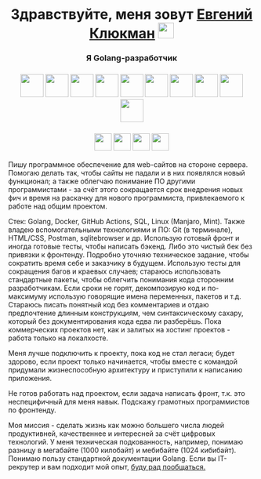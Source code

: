<h1 align="center">Здравствуйте, меня зовут <a href="https://vk.com/e.klyukman" target="_blank">Евгений Клюкман</a> 
<img src="https://github.com/blackcater/blackcater/raw/main/images/Hi.gif" height="32"/></h1>
<h3 align="center">Я Golang-разработчик</h3>
<!-- Первая строка иллюстраций технологий -->
<h3 align="center"><img src="https://user-images.githubusercontent.com/25181517/192149581-88194d20-1a37-4be8-8801-5dc0017ffbbe.png" height="47"/><!--Голанг-->
<img src="https://cdn.iconscout.com/icon/free/png-512/free-linux-21-1174928.png" height="47"/><!-- Линукс -->
<img src="https://cdn.iconscout.com/icon/free/png-512/free-windows-19-190819.png" height="47"/><!-- Винда -->
<img src="https://user-images.githubusercontent.com/25181517/192108372-f71d70ac-7ae6-4c0d-8395-51d8870c2ef0.png" height="47"/><!-- Гит -->
<img src="https://user-images.githubusercontent.com/25181517/192107858-fe19f043-c502-4009-8c47-476fc89718ad.png" height="47"/><!-- RestAPI -->
<img src="https://user-images.githubusercontent.com/25181517/192107854-765620d7-f909-4953-a6da-36e1ef69eea6.png" height="47"/><!-- HTTP -->
<img src="https://user-images.githubusercontent.com/25181517/117207330-263ba280-adf4-11eb-9b97-0ac5b40bc3be.png" height="47"/><!-- Докер -->
<img src="https://user-images.githubusercontent.com/25181517/183868728-b2e11072-00a5-47e2-8a4e-4ebbb2b8c554.png" height="47"/><!-- CI/CD -->
<img src="https://user-images.githubusercontent.com/25181517/192158606-7c2ef6bd-6e04-47cf-b5bc-da2797cb5bda.png" height="47"/><!-- Баш -->
<img src="https://github.com/marwin1991/profile-technology-icons/assets/136815194/82df4543-236b-4e45-9604-5434e3faab17" height="47"/></h3> <!-- SQLite -->
<!-- Вторая строка иллюстраций технологий -->
<h3 align="center"><img src="https://user-images.githubusercontent.com/25181517/192108891-d86b6220-e232-423a-bf5f-90903e6887c3.png" height="35"/><!-- VSC -->
<img src="https://user-images.githubusercontent.com/25181517/192158954-f88b5814-d510-4564-b285-dff7d6400dad.png" height="35"/><!-- HTML -->
<img src="https://user-images.githubusercontent.com/25181517/183898674-75a4a1b1-f960-4ea9-abcb-637170a00a75.png" height="35"/><!-- HTML -->
<img src="https://cdn.iconscout.com/icon/free/png-512/free-postman-3521648-2945092.png?f=webp&w=256" height="35"/></h3><!-- Postman -->

Пишу программное обеспечение для web-сайтов на стороне сервера. Помогаю делать так, чтобы сайты не падали и в них появлялся новый функционал; а также облегчаю понимание ПО другими программистами - за счёт этого сокращается срок внедрения новых фич и время на раскачку для нового программиста, привлекаемого к работе над общим проектом.

Стек: Golang, Docker, GitHub Actions, SQL, Linux (Manjaro, Mint). Также владею вспомогательными технологиями и ПО: Git (в терминале), HTML/CSS, Postman, sqlitebrowser и др. Использую готовый фронт и иногда готовые тесты, чтобы написать бэкенд. Либо это чистый бек без привязки к фронтенду. Подробно уточняю техническое задание, чтобы сократить время себе и заказчику в будущем. Использую тесты для сокращения багов и краевых случаев; стараюсь использовать стандартные пакеты, чтобы облегчить понимания кода сторонним разработчикам. Если сроки не горят, декомпозирую код и по-максимуму использую говорящие имена переменных, пакетов и т.д. Стараюсь писать понятный код без комментариев и отдаю предпочтение длинным конструкциям, чем синтаксическому сахару, который без документирования кода едва ли разберёшь. Пока коммерческих проектов нет, как и залитых на хостинг проектов - работа только на локалхосте.

Меня лучше подключить к проекту, пока код не стал легаси; будет здорово, если проект только начинается, чтобы вместе с командой придумали жизнеспособную архитектуру и приступили к написанию приложения.

Не готов работать над проектом, если  задача написать фронт, т.к. это неспецифичный для меня навык. Подскажу грамотных программистов по фронтенду.

Моя миссия - сделать жизнь как можно большего числа людей продуктивней, качественнее и интересней за счёт цифровых технологий.
У меня техническая подкованность, например, понимаю разницу в мегабайте (1000 килобайт) и мебибайте (1024 кибибайт). Понимаю пользу стандартной документации Golang. Если вы IT-рекрутер и вам подходит мой опыт, <a href="https://t.me/EvKly" target="_blank"> буду рад пообщаться.</a>




